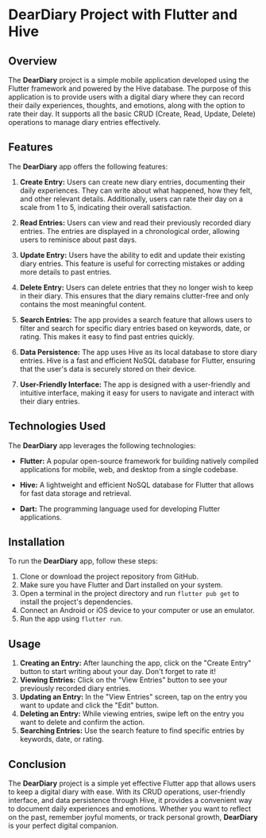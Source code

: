 # DearDiary Project with Flutter and Hive

## Overview

The **DearDiary** project is a simple mobile application developed using the Flutter framework and powered by the Hive database. The purpose of this application is to provide users with a digital diary where they can record their daily experiences, thoughts, and emotions, along with the option to rate their day. It supports all the basic CRUD (Create, Read, Update, Delete) operations to manage diary entries effectively.

## Features

The **DearDiary** app offers the following features:

1. **Create Entry:** Users can create new diary entries, documenting their daily experiences. They can write about what happened, how they felt, and other relevant details. Additionally, users can rate their day on a scale from 1 to 5, indicating their overall satisfaction.

2. **Read Entries:** Users can view and read their previously recorded diary entries. The entries are displayed in a chronological order, allowing users to reminisce about past days.

3. **Update Entry:** Users have the ability to edit and update their existing diary entries. This feature is useful for correcting mistakes or adding more details to past entries.

4. **Delete Entry:** Users can delete entries that they no longer wish to keep in their diary. This ensures that the diary remains clutter-free and only contains the most meaningful content.

5. **Search Entries:** The app provides a search feature that allows users to filter and search for specific diary entries based on keywords, date, or rating. This makes it easy to find past entries quickly.

6. **Data Persistence:** The app uses Hive as its local database to store diary entries. Hive is a fast and efficient NoSQL database for Flutter, ensuring that the user's data is securely stored on their device.

7. **User-Friendly Interface:** The app is designed with a user-friendly and intuitive interface, making it easy for users to navigate and interact with their diary entries.

## Technologies Used

The **DearDiary** app leverages the following technologies:

- **Flutter:** A popular open-source framework for building natively compiled applications for mobile, web, and desktop from a single codebase.

- **Hive:** A lightweight and efficient NoSQL database for Flutter that allows for fast data storage and retrieval.

- **Dart:** The programming language used for developing Flutter applications.

## Installation

To run the **DearDiary** app, follow these steps:

1. Clone or download the project repository from GitHub.
2. Make sure you have Flutter and Dart installed on your system.
3. Open a terminal in the project directory and run `flutter pub get` to install the project's dependencies.
4. Connect an Android or iOS device to your computer or use an emulator.
5. Run the app using `flutter run`.

## Usage

1. **Creating an Entry:** After launching the app, click on the "Create Entry" button to start writing about your day. Don't forget to rate it!
2. **Viewing Entries:** Click on the "View Entries" button to see your previously recorded diary entries.
3. **Updating an Entry:** In the "View Entries" screen, tap on the entry you want to update and click the "Edit" button.
4. **Deleting an Entry:** While viewing entries, swipe left on the entry you want to delete and confirm the action.
5. **Searching Entries:** Use the search feature to find specific entries by keywords, date, or rating.

## Conclusion

The **DearDiary** project is a simple yet effective Flutter app that allows users to keep a digital diary with ease. With its CRUD operations, user-friendly interface, and data persistence through Hive, it provides a convenient way to document daily experiences and emotions. Whether you want to reflect on the past, remember joyful moments, or track personal growth, **DearDiary** is your perfect digital companion.